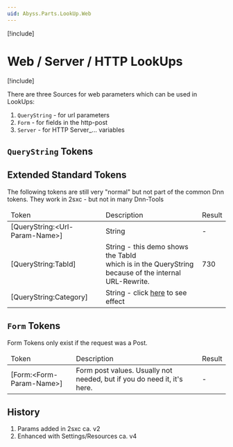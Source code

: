 ```yaml
---
uid: Abyss.Parts.LookUp.Web
---
```


[!include[](~/assets/features/look-up-system.md)]

# Web / Server / HTTP LookUps

[!include[](~/basics/stack/_shared-float-summary.md)]
<style>.context-box-summary .lookup-sources { visibility: visible; } </style>

There are three Sources for web parameters which can be used in LookUps:

1. `QueryString` - for url parameters
1. `Form` - for fields in the http-post
1. `Server` - for HTTP Server_... variables

## `QueryString` Tokens


<h2>Extended Standard Tokens</h2>
<p>The following tokens are still very "normal" but not part of the common Dnn tokens. They work in 2sxc - but not in many Dnn-Tools</p>

<table summary="" border="0" cellpadding="2" cellspacing="3" width="100%">
    <thead>
        <tr>
            <td>Token</td>
            <td>Description</td>
            <td>Result</td>
        </tr>
    </thead>
    <tbody>
        <tr>
            <td>&#91;QueryString:&lt;Url-Param-Name&gt;]</td>
            <td>String</td>
            <td>-</td>
        </tr>
        <tr>
            <td>&#91;QueryString:TabId]</td>
            <td>String - this demo shows the TabId <br>which is in the QueryString because of the internal URL-Rewrite. </td>
            <td>730</td>
        </tr>
        <tr>
            <td>&#91;QueryString:Category]</td>
            <td>String - click <a href="?Category=Design">here</a> to see effect</td>
            <td></td>
        </tr>
</table>


## `Form` Tokens

Form Tokens only exist if the request was a Post.


<table summary="" border="0" cellpadding="2" cellspacing="3" width="100%">
    <thead>
        <tr>
            <td>Token</td>
            <td>Description</td>
            <td>Result</td>
        </tr>
    </thead>
        <tr>
            <td>&#91;Form:&lt;Form-Param-Name&gt;]</td>
            <td>Form post values. Usually not needed, but if you do need it, it's here.</td>
            <td>-</td>
        </tr>
</table>


## History

1. Params added in 2sxc ca. v2
1. Enhanced with Settings/Resources ca. v4

